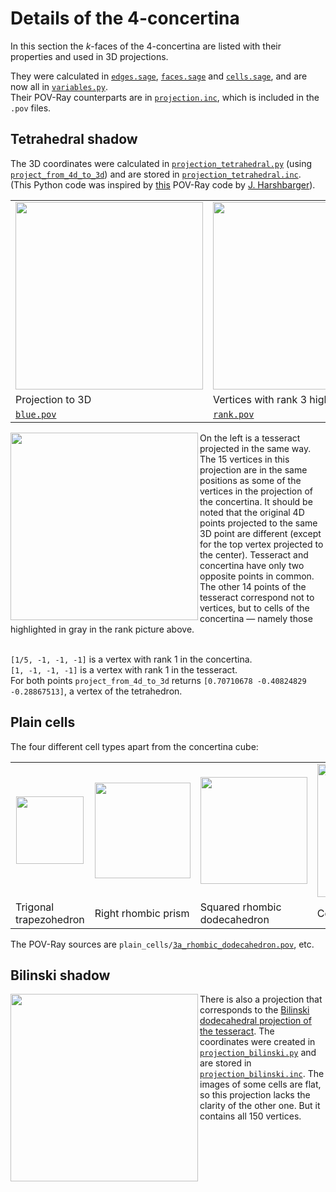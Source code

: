 # Details of the 4-concertina

In this section the <i>k</i>-faces of the 4-concertina are listed with their properties and used in 3D projections.

They were calculated in
[`edges.sage`](https://github.com/watchduck/concertina_hypercubes/blob/master/concertina_tesseract_details/edges.sage),
[`faces.sage`](https://github.com/watchduck/concertina_hypercubes/blob/master/concertina_tesseract_details/faces.sage) and
[`cells.sage`](https://github.com/watchduck/concertina_hypercubes/blob/master/concertina_tesseract_details/cells.sage), and are now all in
[`variables.py`](https://github.com/watchduck/concertina_hypercubes/blob/master/concertina_tesseract_details/variables.py).<br>
Their POV-Ray counterparts are in
[`projection.inc`](https://github.com/watchduck/concertina_hypercubes/blob/master/concertina_tesseract_details/povray/projection/projection.inc), which is included in the `.pov` files.

## Tetrahedral shadow

The 3D coordinates were calculated in
[`projection_tetrahedral.py`](https://github.com/watchduck/concertina_hypercubes/blob/master/concertina_tesseract_details/projection_tetrahedral.py)
(using [`project_from_4d_to_3d`](https://github.com/watchduck/concertina_hypercubes/blob/master/concertina_tesseract_details/functions.py))
and are stored in
<a href="https://github.com/watchduck/concertina_hypercubes/blob/master/concertina_tesseract_details/projection/projection_tetrahedral.inc"><code>projection_tetrahedral.inc</code></a>.<br>
(This Python code was inspired by [this](http://blog.hypercubed.com/wp-content/misc/hypercube.pov)
POV-Ray code by [J. Harshbarger](https://github.com/Hypercubed)).

<table>
  <tr>
    <td>
      <a href="https://commons.wikimedia.org/wiki/File:Concertina_tesseract_with_blue_faces.png">
        <img width="300" src="https://upload.wikimedia.org/wikipedia/commons/3/34/Concertina_tesseract_with_blue_faces.png"/>
      </a>
    </td>
    <td>
      <a href="https://commons.wikimedia.org/wiki/File:Concertina_tesseract;_rank_03.png">
        <img width="300" src="https://upload.wikimedia.org/wikipedia/commons/a/ae/Concertina_tesseract%3B_rank_03.png"/>
      </a>
    </td>
    <td>
      <a href="https://commons.wikimedia.org/wiki/File:Concertina_tesseract;_concertina_cubes,_upper.png">
        <img width="300" src="https://upload.wikimedia.org/wikipedia/commons/9/9a/Concertina_tesseract%3B_concertina_cubes%2C_upper.png"/>
      </a>
    </td>
  </tr>
  <tr>
    <td>Projection to 3D</td>
    <td>Vertices with rank 3 highlighted</td>
    <td>4 cells highlighted</td>
  </tr>
  <tr>
    <td>
      <a href="https://github.com/watchduck/concertina_hypercubes/blob/master/concertina_tesseract_details/povray/projection/blue.pov">
        <code>blue.pov</code>
      </a>
    </td>
    <td>
      <a href="https://github.com/watchduck/concertina_hypercubes/blob/master/concertina_tesseract_details/povray/projection/rank.pov">
        <code>rank.pov</code>
      </a>
    </td>
    <td>
      <a href="https://github.com/watchduck/concertina_hypercubes/blob/master/concertina_tesseract_details/povray/projection/6_upper_concertina_cube.pov">
        <code>6_upper_concertina_cube.pov</code>
      </a>
    </td>
  </tr>
</table>


<a href="https://commons.wikimedia.org/wiki/File:Tesseract_tetrahedron_shadow_with_alternating_vertex_colors.png">
  <img align="left" width="300" src="https://upload.wikimedia.org/wikipedia/commons/2/24/Tesseract_tetrahedron_shadow_with_alternating_vertex_colors.png"/>
</a>
On the left is a tesseract projected in the same way. The 15 vertices in this projection are in the same positions as some of the vertices
in the projection of the concertina. It should be noted that the original 4D points projected to the same 3D point are different
(except for the top vertex projected to the center).
Tesseract and concertina have only two opposite points in common.
The other 14 points of the tesseract correspond not to vertices, but to cells of the concertina ―
namely those highlighted in gray in the rank picture above.<br><br>

`[1/5, -1, -1, -1]` is a vertex with rank 1 in the concertina.<br>
`[1, -1, -1, -1]` is a vertex with rank 1 in the tesseract.<br>
For both points `project_from_4d_to_3d` returns `[0.70710678 -0.40824829 -0.28867513]`,
a vertex of the tetrahedron.
<br clear=all>

## Plain cells

The four different cell types apart from the concertina cube:

<table>
  <tr>
    <td align="center">
      <a href="https://commons.wikimedia.org/wiki/File:Concertina_tesseract_cell;_trigonal_trapezohedron,_lower.png">
        <img width="108" src="https://upload.wikimedia.org/wikipedia/commons/2/24/Concertina_tesseract_cell%3B_trigonal_trapezohedron%2C_lower.png"/>
      </a>
    </td>
    <td align="center">
      <a href="https://commons.wikimedia.org/wiki/File:Concertina_tesseract_cell;_rhombic_prism,_lower.png">
        <img width="153" src="https://upload.wikimedia.org/wikipedia/commons/4/48/Concertina_tesseract_cell%3B_rhombic_prism%2C_lower.png"/>
      </a>
    </td>
    <td align="center">
      <a href="https://commons.wikimedia.org/wiki/File:Concertina_tesseract_cell;_rhombic_dodecahedron.png">
        <img width="171" src="https://upload.wikimedia.org/wikipedia/commons/c/c1/Concertina_tesseract_cell%3B_rhombic_dodecahedron.png"/>
      </a>
    </td>
    <td align="center">
      <a href="https://commons.wikimedia.org/wiki/File:Concertina_tesseract_cell;_concertina_square_prism.png">
        <img width="213" src="https://upload.wikimedia.org/wikipedia/commons/7/73/Concertina_tesseract_cell%3B_concertina_square_prism.png"/>
      </a>
    </td>
  </tr>
  <tr>
    <td>Trigonal trapezohedron</td>
    <td>Right rhombic prism</td>
    <td>Squared rhombic dodecahedron</td>
    <td>Concertina square prism</td>
  </tr>
</table>

The POV-Ray sources are
<code>plain_cells/<a href="https://github.com/watchduck/concertina_hypercubes/blob/master/concertina_tesseract_details/povray/plain_cells/3a_rhombic_dodecahedron.pov">3a_rhombic_dodecahedron.pov</a></code>,
etc.

## Bilinski shadow

<a href="https://commons.wikimedia.org/wiki/File:Concertina_tesseract_with_blue_faces,_Bilinski.png">
  <img align="left" width="300" src="https://upload.wikimedia.org/wikipedia/commons/6/67/Concertina_tesseract_with_blue_faces%2C_Bilinski.png"/>
</a>

There is also a projection that corresponds to the
<a href="https://commons.wikimedia.org/wiki/Category:Bilinski_dodecahedral_tesseract_shadow">Bilinski dodecahedral projection of the tesseract</a>.
The coordinates were created in
<a href="https://github.com/watchduck/concertina_hypercubes/blob/master/concertina_tesseract_details/projection_bilinski.py"><code>projection_bilinski.py</code></a>
and are stored in
<a href="https://github.com/watchduck/concertina_hypercubes/blob/master/concertina_tesseract_details/povray/projection/projection_bilinski.inc"><code>projection_bilinski.inc</code></a>.
The images of some cells are flat, so this projection lacks the clarity of the other one. But it contains all 150 vertices.

